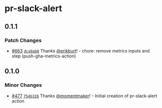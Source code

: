 # pr-slack-alert

## 0.1.1

### Patch Changes

- [#663](https://github.com/smartcontractkit/.github/pull/663)
  [`dca9ab8`](https://github.com/smartcontractkit/.github/commit/dca9ab89d734e82738b8aa52bd25d09b205ec6ee)
  Thanks [@erikburt](https://github.com/erikburt)! - chore: remove metrics
  inputs and step (push-gha-metrics-action)

## 0.1.0

### Minor Changes

- [#477](https://github.com/smartcontractkit/.github/pull/477)
  [`754b326`](https://github.com/smartcontractkit/.github/commit/754b326e0e87aa5de63f37b3ae054a5cc2e02de3)
  Thanks [@momentmaker](https://github.com/momentmaker)! - Initial creation of
  pr-slack-alert action
